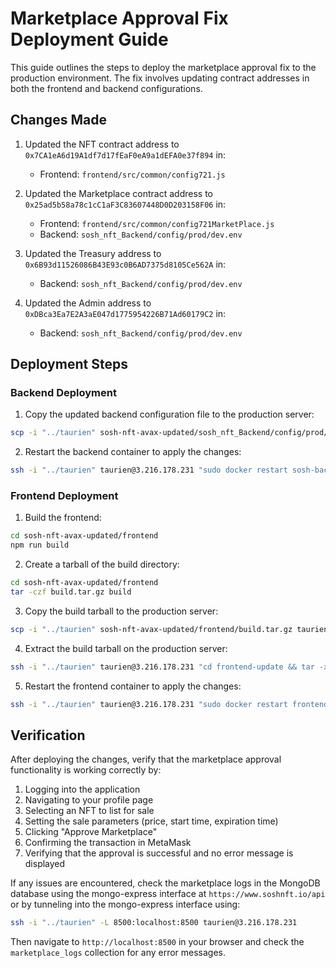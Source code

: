 # Marketplace Approval Fix Deployment Guide

This guide outlines the steps to deploy the marketplace approval fix to the production environment. The fix involves updating contract addresses in both the frontend and backend configurations.

## Changes Made

1. Updated the NFT contract address to `0x7CA1eA6d19A1df7d17fEaF0eA9a1dEFA0e37f894` in:
   - Frontend: `frontend/src/common/config721.js`

2. Updated the Marketplace contract address to `0x25ad5b58a78c1cC1aF3C83607448D0D203158F06` in:
   - Frontend: `frontend/src/common/config721MarketPlace.js`
   - Backend: `sosh_nft_Backend/config/prod/dev.env`

3. Updated the Treasury address to `0x6B93d11526086B43E93c0B6AD7375d8105Ce562A` in:
   - Backend: `sosh_nft_Backend/config/prod/dev.env`

4. Updated the Admin address to `0xDBca3Ea7E2A3aE047d1775954226B71Ad60179C2` in:
   - Backend: `sosh_nft_Backend/config/prod/dev.env`

## Deployment Steps

### Backend Deployment

1. Copy the updated backend configuration file to the production server:

```bash
scp -i "../taurien" sosh-nft-avax-updated/sosh_nft_Backend/config/prod/dev.env taurien@3.216.178.231:backend-update/config/prod/dev.env
```

2. Restart the backend container to apply the changes:

```bash
ssh -i "../taurien" taurien@3.216.178.231 "sudo docker restart sosh-backend-app"
```

### Frontend Deployment

1. Build the frontend:

```bash
cd sosh-nft-avax-updated/frontend
npm run build
```

2. Create a tarball of the build directory:

```bash
cd sosh-nft-avax-updated/frontend
tar -czf build.tar.gz build
```

3. Copy the build tarball to the production server:

```bash
scp -i "../taurien" sosh-nft-avax-updated/frontend/build.tar.gz taurien@3.216.178.231:frontend-update/
```

4. Extract the build tarball on the production server:

```bash
ssh -i "../taurien" taurien@3.216.178.231 "cd frontend-update && tar -xzf build.tar.gz"
```

5. Restart the frontend container to apply the changes:

```bash
ssh -i "../taurien" taurien@3.216.178.231 "sudo docker restart frontend-update-sosh-nft-fe-1"
```

## Verification

After deploying the changes, verify that the marketplace approval functionality is working correctly by:

1. Logging into the application
2. Navigating to your profile page
3. Selecting an NFT to list for sale
4. Setting the sale parameters (price, start time, expiration time)
5. Clicking "Approve Marketplace"
6. Confirming the transaction in MetaMask
7. Verifying that the approval is successful and no error message is displayed

If any issues are encountered, check the marketplace logs in the MongoDB database using the mongo-express interface at `https://www.soshnft.io/api` or by tunneling into the mongo-express interface using:

```bash
ssh -i "../taurien" -L 8500:localhost:8500 taurien@3.216.178.231
```

Then navigate to `http://localhost:8500` in your browser and check the `marketplace_logs` collection for any error messages.
